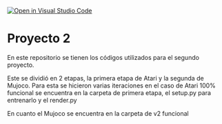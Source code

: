 [![Open in Visual Studio Code](https://classroom.github.com/assets/open-in-vscode-718a45dd9cf7e7f842a935f5ebbe5719a5e09af4491e668f4dbf3b35d5cca122.svg)](https://classroom.github.com/online_ide?assignment_repo_id=11214402&assignment_repo_type=AssignmentRepo)
# Proyecto 2
En este repositorio se tienen los códigos utilizados para el segundo proyecto.

Este se dividió en 2 etapas, la primera etapa de Atari y la segunda de Mujoco. Para esta se hicieron varias iteraciones en el caso de Atari 100% funcional se encuentra en la carpeta de primera etapa, el setup.py para entrenarlo y el render.py

En cuanto el Mujoco se encuentra en la carpeta de v2 funcional 


